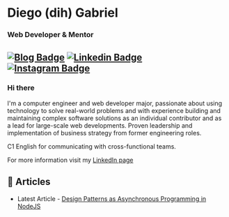 <h1> Diego (dih) Gabriel </h1>
<h3> Web Developer & Mentor </h3>

[![Blog Badge](https://img.shields.io/badge/-Blog-eead2d?style=flat-square&link=https://diihgab.github.io/)](https://diihgab.github.io/)
[![Linkedin Badge](https://img.shields.io/badge/-diih-blue?style=flat-square&logo=Linkedin&logoColor=white&link=https://www.linkedin.com/in/diih/)](https://linkedin.com/in/diih/) 
[![Instagram Badge](https://img.shields.io/badge/-@diihgab-000000?style=flat-square&labelColor=000000&logo=Instagram&link=https://www.instagram.com/diihgab/)](https://www.instagram.com/diihgab/)
---

<h3> Hi there </h3>

I'm a computer engineer and web developer major, passionate about using technology to solve real-world problems and with experience building and maintaining complex software solutions as an individual contributor and as a lead for large-scale web developments. Proven leadership and implementation of business strategy from former engineering roles.

C1 English for communicating with cross-functional teams.

For more information visit my [LinkedIn page](https://www.linkedin.com/in/diih/)

## 📖 Articles

* Latest Article - [Design Patterns as Asynchronous Programming in NodeJS](https://diihgab.github.io/posts/DesignPatternsNodeJS/)
